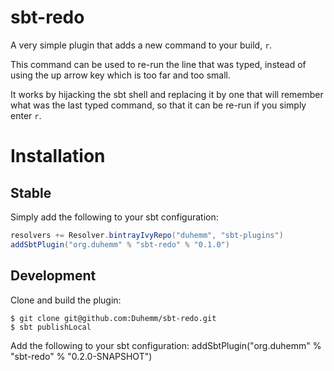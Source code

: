 # sbt-redo

A very simple plugin that adds a new command to your build, `r`.

This command can be used to re-run the line that was typed, instead of using the up arrow key
which is too far and too small.

It works by hijacking the sbt shell and replacing it by one that will remember what was the
last typed command, so that it can be re-run if you simply enter `r`.

# Installation

## Stable

Simply add the following to your sbt configuration:

```scala
resolvers += Resolver.bintrayIvyRepo("duhemm", "sbt-plugins")
addSbtPlugin("org.duhemm" % "sbt-redo" % "0.1.0")
```

## Development

Clone and build the plugin:

```
$ git clone git@github.com:Duhemm/sbt-redo.git
$ sbt publishLocal
```

Add the following to your sbt configuration:
addSbtPlugin("org.duhemm" % "sbt-redo" % "0.2.0-SNAPSHOT")
